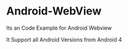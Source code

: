 # Android-WebView
Its an Code Example for Android Webview

It Support all Android Versions from Android 4
